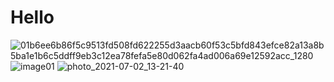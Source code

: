 # Hello

![01b6ee6b86f5c9513fd508fd622255d3aacb60f53c5bfd843efce82a13a8b5ba1e1b6c5ddff9eb3c12ea78fefa5e80d062fa4ad006a69e12592acc_1280](https://user-images.githubusercontent.com/86233883/125767736-68dd6210-e146-442e-b95c-159b39bbcb81.jpg)
![image01](https://user-images.githubusercontent.com/86233883/125767752-7bd9614c-efa9-4178-9d23-0e5dca40111a.png)
![photo_2021-07-02_13-21-40](https://user-images.githubusercontent.com/86233883/125767755-1fa273ba-0d78-4e2f-8608-afc7d5be820c.jpg)
